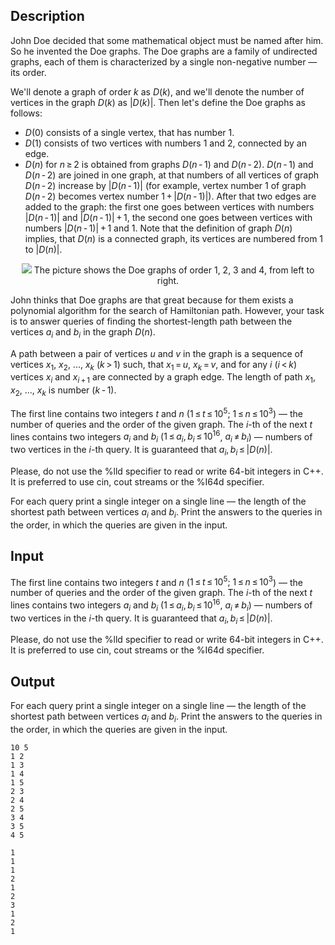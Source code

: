 ## Description

<div><p>John Doe decided that some mathematical object must be named after him. So he invented the Doe graphs. The Doe graphs are a family of undirected graphs, each of them is characterized by a single non-negative number — its order. </p><p>We'll denote a graph of order <span class="tex-span"><i>k</i></span> as <span class="tex-span"><i>D</i>(<i>k</i>)</span>, and we'll denote the number of vertices in the graph <span class="tex-span"><i>D</i>(<i>k</i>)</span> as <span class="tex-span">|<i>D</i>(<i>k</i>)|</span>. Then let's define the Doe graphs as follows:</p><ul> <li> <span class="tex-span"><i>D</i>(0)</span> consists of a single vertex, that has number <span class="tex-span">1</span>. </li><li> <span class="tex-span"><i>D</i>(1)</span> consists of two vertices with numbers <span class="tex-span">1</span> and <span class="tex-span">2</span>, connected by an edge. </li><li> <span class="tex-span"><i>D</i>(<i>n</i>)</span> for <span class="tex-span"><i>n</i> ≥ 2</span> is obtained from graphs <span class="tex-span"><i>D</i>(<i>n</i> - 1)</span> and <span class="tex-span"><i>D</i>(<i>n</i> - 2)</span>. <span class="tex-span"><i>D</i>(<i>n</i> - 1)</span> and <span class="tex-span"><i>D</i>(<i>n</i> - 2)</span> are joined in one graph, at that numbers of all vertices of graph <span class="tex-span"><i>D</i>(<i>n</i> - 2)</span> increase by <span class="tex-span">|<i>D</i>(<i>n</i> - 1)|</span> (for example, vertex number <span class="tex-span">1</span> of graph <span class="tex-span"><i>D</i>(<i>n</i> - 2)</span> becomes vertex number <span class="tex-span">1 + |<i>D</i>(<i>n</i> - 1)|</span>). After that two edges are added to the graph: the first one goes between vertices with numbers <span class="tex-span">|<i>D</i>(<i>n</i> - 1)|</span> and <span class="tex-span">|<i>D</i>(<i>n</i> - 1)| + 1</span>, the second one goes between vertices with numbers <span class="tex-span">|<i>D</i>(<i>n</i> - 1)| + 1</span> and <span class="tex-span">1</span>. Note that the definition of graph <span class="tex-span"><i>D</i>(<i>n</i>)</span> implies, that <span class="tex-span"><i>D</i>(<i>n</i>)</span> is a connected graph, its vertices are numbered from <span class="tex-span">1</span> to <span class="tex-span">|<i>D</i>(<i>n</i>)|</span>. </li></ul><center> <img class="tex-graphics" src="file://alSDG02o.png" style="max-width: 100.0%;max-height: 100.0%;"> <span class="tex-font-size-script">The picture shows the Doe graphs of order 1, 2, 3 and 4, from left to right.</span> </center><p>John thinks that Doe graphs are that great because for them exists a polynomial algorithm for the search of Hamiltonian path. However, your task is to answer queries of finding the shortest-length path between the vertices <span class="tex-span"><i>a</i><sub class="lower-index"><i>i</i></sub></span> and <span class="tex-span"><i>b</i><sub class="lower-index"><i>i</i></sub></span> in the graph <span class="tex-span"><i>D</i>(<i>n</i>)</span>.</p><p>A path between a pair of vertices <span class="tex-span"><i>u</i></span> and <span class="tex-span"><i>v</i></span> in the graph is a sequence of vertices <span class="tex-span"><i>x</i><sub class="lower-index">1</sub></span>, <span class="tex-span"><i>x</i><sub class="lower-index">2</sub></span>, <span class="tex-span">...</span>, <span class="tex-span"><i>x</i><sub class="lower-index"><i>k</i></sub></span> <span class="tex-span">(<i>k</i> &gt; 1)</span> such, that <span class="tex-span"><i>x</i><sub class="lower-index">1</sub> = <i>u</i></span>, <span class="tex-span"><i>x</i><sub class="lower-index"><i>k</i></sub> = <i>v</i></span>, and for any <span class="tex-span"><i>i</i></span> <span class="tex-span">(<i>i</i> &lt; <i>k</i>)</span> vertices <span class="tex-span"><i>x</i><sub class="lower-index"><i>i</i></sub></span> and <span class="tex-span"><i>x</i><sub class="lower-index"><i>i</i> + 1</sub></span> are connected by a graph edge. The length of path <span class="tex-span"><i>x</i><sub class="lower-index">1</sub></span>, <span class="tex-span"><i>x</i><sub class="lower-index">2</sub></span>, <span class="tex-span">...</span>, <span class="tex-span"><i>x</i><sub class="lower-index"><i>k</i></sub></span> is number <span class="tex-span">(<i>k</i> - 1)</span>.</p></div><div class="input-specification"><p>The first line contains two integers <span class="tex-span"><i>t</i></span> and <span class="tex-span"><i>n</i></span> (<span class="tex-span">1 ≤ <i>t</i> ≤ 10<sup class="upper-index">5</sup>;&nbsp;1 ≤ <i>n</i> ≤ 10<sup class="upper-index">3</sup></span>) — the number of queries and the order of the given graph. The <span class="tex-span"><i>i</i></span>-th of the next <span class="tex-span"><i>t</i></span> lines contains two integers <span class="tex-span"><i>a</i><sub class="lower-index"><i>i</i></sub></span> and <span class="tex-span"><i>b</i><sub class="lower-index"><i>i</i></sub></span> (<span class="tex-span">1 ≤ <i>a</i><sub class="lower-index"><i>i</i></sub>, <i>b</i><sub class="lower-index"><i>i</i></sub> ≤ 10<sup class="upper-index">16</sup></span>, <span class="tex-span"><i>a</i><sub class="lower-index"><i>i</i></sub> ≠ <i>b</i><sub class="lower-index"><i>i</i></sub></span>) — numbers of two vertices in the <span class="tex-span"><i>i</i></span>-th query. It is guaranteed that <span class="tex-span"><i>a</i><sub class="lower-index"><i>i</i></sub>, <i>b</i><sub class="lower-index"><i>i</i></sub> ≤ |<i>D</i>(<i>n</i>)|</span>.</p><p>Please, do not use the <span class="tex-font-style-tt">%lld</span> specifier to read or write 64-bit integers in С++. It is preferred to use <span class="tex-font-style-tt">cin</span>, <span class="tex-font-style-tt">cout</span> streams or the <span class="tex-font-style-tt">%I64d</span> specifier. </p></div><div class="output-specification"><p>For each query print a single integer on a single line — the length of the shortest path between vertices <span class="tex-span"><i>a</i><sub class="lower-index"><i>i</i></sub></span> and <span class="tex-span"><i>b</i><sub class="lower-index"><i>i</i></sub></span>. Print the answers to the queries in the order, in which the queries are given in the input.</p></div>

## Input

<p>The first line contains two integers <span class="tex-span"><i>t</i></span> and <span class="tex-span"><i>n</i></span> (<span class="tex-span">1 ≤ <i>t</i> ≤ 10<sup class="upper-index">5</sup>;&nbsp;1 ≤ <i>n</i> ≤ 10<sup class="upper-index">3</sup></span>) — the number of queries and the order of the given graph. The <span class="tex-span"><i>i</i></span>-th of the next <span class="tex-span"><i>t</i></span> lines contains two integers <span class="tex-span"><i>a</i><sub class="lower-index"><i>i</i></sub></span> and <span class="tex-span"><i>b</i><sub class="lower-index"><i>i</i></sub></span> (<span class="tex-span">1 ≤ <i>a</i><sub class="lower-index"><i>i</i></sub>, <i>b</i><sub class="lower-index"><i>i</i></sub> ≤ 10<sup class="upper-index">16</sup></span>, <span class="tex-span"><i>a</i><sub class="lower-index"><i>i</i></sub> ≠ <i>b</i><sub class="lower-index"><i>i</i></sub></span>) — numbers of two vertices in the <span class="tex-span"><i>i</i></span>-th query. It is guaranteed that <span class="tex-span"><i>a</i><sub class="lower-index"><i>i</i></sub>, <i>b</i><sub class="lower-index"><i>i</i></sub> ≤ |<i>D</i>(<i>n</i>)|</span>.</p><p>Please, do not use the <span class="tex-font-style-tt">%lld</span> specifier to read or write 64-bit integers in С++. It is preferred to use <span class="tex-font-style-tt">cin</span>, <span class="tex-font-style-tt">cout</span> streams or the <span class="tex-font-style-tt">%I64d</span> specifier. </p>

## Output

<p>For each query print a single integer on a single line — the length of the shortest path between vertices <span class="tex-span"><i>a</i><sub class="lower-index"><i>i</i></sub></span> and <span class="tex-span"><i>b</i><sub class="lower-index"><i>i</i></sub></span>. Print the answers to the queries in the order, in which the queries are given in the input.</p>





```input1
10 5
1 2
1 3
1 4
1 5
2 3
2 4
2 5
3 4
3 5
4 5

```




```output1
1
1
1
2
1
2
3
1
2
1

```


